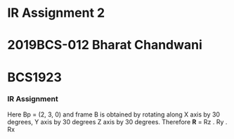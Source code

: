 # IR Assignment 2
# 2019BCS-012  Bharat Chandwani
# BCS1923
### IR Assignment

Here Bp = (2, 3, 0) and frame B is obtained by rotating along X axis by 30 degrees, Y axis by 30 degrees Z axis by 30 degrees.
Therefore **R** = Rz . Ry . Rx
